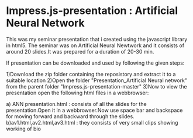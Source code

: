 Impress.js-presentation : Artificial Neural Network
===================================================

This was my seminar presentation that i created using the javascript library in html5.
The seminar was on Artificial Neural Newtwork and it consists of around 20 slides.It was prepared for a duration of 20-30 min.

If presentation can be downloaded and used by following the given steps:

1)Download the zip folder containing the reposistory and extract it to a suitable location
2)Open the folder "Presentation_Artificial Neural network" from the parent folder "Impress.js-presentation-master"
3)Now to view the presentation open the following html files in a webbrowser:

a) ANN presentation.html : consists of all the slides for the presentation.Open it in a webbrowser.Now use space bar and backspace for moving forward and backward through the slides.
b)av1.html,av2.html,av3.html : they consists of very small clips showing working of bio

